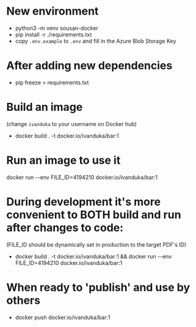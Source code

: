 # New environment

- python3 -m venv sousan-docker
- pip install -r ./requirements.txt
- copy `.env.example` to `.env` and fill in the Azure Blob Storage Key

# After adding new dependencies

- pip freeze > requirements.txt

# Build an image

(change `ivanduka` to your username on Docker hub)

- docker build . -t docker.io/ivanduka/bar:1

# Run an image to use it

docker run --env FILE_ID=4194210 docker.io/ivanduka/bar:1

# During development it's more convenient to BOTH build and run after changes to code:

(FILE_ID should be dynamically set in production to the target PDF's ID)

- docker build . -t docker.io/ivanduka/bar:1 && docker run --env FILE_ID=4194210 docker.io/ivanduka/bar:1

# When ready to 'publish' and use by others

- docker push docker.io/ivanduka/bar:1
